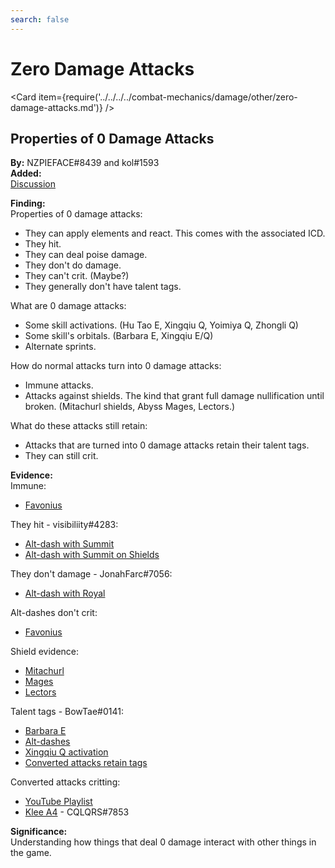 ```yaml
---
search: false
---
```


# Zero Damage Attacks

<Card item={require('../../../../combat-mechanics/damage/other/zero-damage-attacks.md')} />

## Properties of 0 Damage Attacks

**By:** NZPIEFACE\#8439 and kol\#1593  
**Added:** <Version date="2021-12-13" />  
[Discussion](https://tickets.deeznuts.moe/ticket-archive/attachments_896841983648206859_919060551433347102_transcript-properties-of-0-damage-attacks.html)

**Finding:**  
Properties of 0 damage attacks:

* They can apply elements and react. This comes with the associated ICD.
* They hit.
* They can deal poise damage.
* They don't do damage.
* They can't crit. (Maybe?)
* They generally don't have talent tags.

What are 0 damage attacks:

* Some skill activations. (Hu Tao E, Xingqiu Q, Yoimiya Q, Zhongli Q)
* Some skill's orbitals. (Barbara E, Xingqiu E/Q)
* Alternate sprints.

How do normal attacks turn into 0 damage attacks:

* Immune attacks.
* Attacks against shields. The kind that grant full damage nullification until broken. (Mitachurl shields, Abyss Mages, Lectors.)

What do these attacks still retain:

* Attacks that are turned into 0 damage attacks retain their talent tags.
* They can still crit.

**Evidence:**  
Immune:

* [Favonius](https://youtu.be/UFQibDJU5gU)

They hit - visibiliity\#4283:

* [Alt-dash with Summit](https://youtu.be/Pv1hSE71TcA)
* [Alt-dash with Summit on Shields](https://youtu.be/EcXeCUBBzq8)

They don't damage - JonahFarc\#7056:

* [Alt-dash with Royal](https://youtu.be/jCDT6Srrk7Q)

Alt-dashes don't crit:

* [Favonius](https://youtu.be/Dd30tLsroV8)

Shield evidence:

* [Mitachurl](https://youtu.be/iwDLu0T184A)
* [Mages](https://youtu.be/_yYABskpn-I)
* [Lectors](https://youtu.be/hlTO5mwFVNI)

Talent tags - BowTae\#0141:

* [Barbara E](https://youtu.be/69DCcvgr0fw)
* [Alt-dashes](https://youtu.be/gV-BXIZ55UQ)
* [Xingqiu Q activation](https://youtu.be/Z5nbPX1dMDE)
* [Converted attacks retain tags](https://youtu.be/eLiyC9brA0Q)

Converted attacks critting:

* [YouTube Playlist](https://youtube.com/playlist?list=PLENtasv0WJZdFCLw5YrLyrvj0dgGO1wl1)
* [Klee A4](https://youtu.be/WRDvOfUysRs) - CQLQRS\#7853

**Significance:**  
Understanding how things that deal 0 damage interact with other things in the game.
